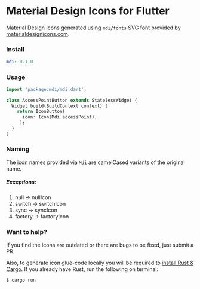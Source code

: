 # Material Design Icons for Flutter

Material Design Icons generated using `mdi/fonts` SVG font provided by
[materialdesignicons.com](https://materialdesignicons.com).

### Install

```yaml
mdi: 0.1.0
```

### Usage

```dart
import 'package:mdi/mdi.dart';

class AccessPointButton extends StatelessWidget {
  Widget build(BuildContext context) {
    return IconButton(
      icon: Icon(Mdi.accessPoint),
     );
  }
}
```

### Naming

The icon names provided via `Mdi` are camelCased variants of the original name.

##### Exceptions:

1. null -> nullIcon
2. switch -> switchIcon
3. sync -> syncIcon
4. factory -> factoryIcon

### Want to help?

If you find the icons are outdated or there are bugs to be fixed, just submit a PR.

Also, to generate icon glue-code locally you will be required to
[install Rust & Cargo](https://www.rust-lang.org/tools/install).
If you already have Rust, run the following on terminal:

```
$ cargo run
```
